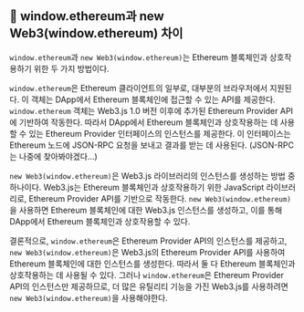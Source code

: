 ## 📌 window.ethereum과 new Web3(window.ethereum) 차이
`window.ethereum`과 `new Web3(window.ethereum)`는 Ethereum 블록체인과 상호작용하기 위한 두 가지 방법이다.

`window.ethereum`은 Ethereum 클라이언트의 일부로, 대부분의 브라우저에서 지원된다.
이 객체는 DApp에서 Ethereum 블록체인에 접근할 수 있는 API를 제공한다.
`window.ethereum` 객체는 Web3.js 1.0 버전 이후에 추가된 Ethereum Provider API에 기반하여 작동한다.
따라서 DApp에서 Ethereum 블록체인과 상호작용하는 데 사용할 수 있는 Ethereum Provider 인터페이스의 인스턴스를 제공한다.
이 인터페이스는 Ethereum 노드에 JSON-RPC 요청을 보내고 결과를 받는 데 사용된다. (JSON-RPC는 나중에 찾아봐야겠다...)

`new Web3(window.ethereum)`은 Web3.js 라이브러리의 인스턴스를 생성하는 방법 중 하나이다.
Web3.js는 Ethereum 블록체인과 상호작용하기 위한 JavaScript 라이브러리로, Ethereum Provider API를 기반으로 작동한다.
`new Web3(window.ethereum)`을 사용하면 Ethereum 블록체인에 대한 Web3.js 인스턴스를 생성하고, 이를 통해 DApp에서 Ethereum 블록체인과 상호작용할 수 있다.

결론적으로, `window.ethereum`은 Ethereum Provider API의 인스턴스를 제공하고,
`new Web3(window.ethereum)`은 Web3.js의 Ethereum Provider API를 사용하여 Ethereum 블록체인에 대한 인스턴스를 생성한다.
따라서 둘 다 Ethereum 블록체인과 상호작용하는 데 사용될 수 있다.
그러나 `window.ethereum`은 Ethereum Provider API의 인스턴스만 제공하므로, 더 많은 유틸리티 기능을 가진 Web3.js를 사용하려면 `new Web3(window.ethereum)`을 사용해야한다.
